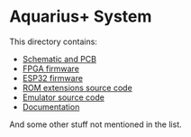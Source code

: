 # Aquarius+ System
This directory contains:
- [Schematic and PCB](pcb/)
- [FPGA firmware](fpga/)
- [ESP32 firmware](esp32/)
- [ROM extensions source code](rom_src/aqplus_rom/)
- [Emulator source code](emulator/)
- [Documentation](docs/)

And some other stuff not mentioned in the list.
